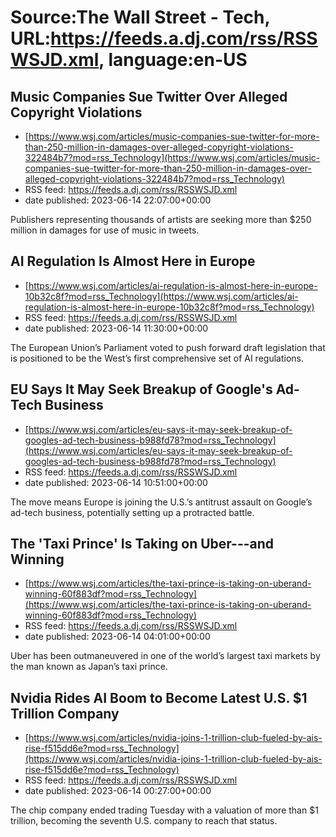 # Source:The Wall Street - Tech, URL:https://feeds.a.dj.com/rss/RSSWSJD.xml, language:en-US

## Music Companies Sue Twitter Over Alleged Copyright Violations
 - [https://www.wsj.com/articles/music-companies-sue-twitter-for-more-than-250-million-in-damages-over-alleged-copyright-violations-322484b7?mod=rss_Technology](https://www.wsj.com/articles/music-companies-sue-twitter-for-more-than-250-million-in-damages-over-alleged-copyright-violations-322484b7?mod=rss_Technology)
 - RSS feed: https://feeds.a.dj.com/rss/RSSWSJD.xml
 - date published: 2023-06-14 22:07:00+00:00

Publishers representing thousands of artists are seeking more than $250 million in damages for use of music in tweets.

## AI Regulation Is Almost Here in Europe
 - [https://www.wsj.com/articles/ai-regulation-is-almost-here-in-europe-10b32c8f?mod=rss_Technology](https://www.wsj.com/articles/ai-regulation-is-almost-here-in-europe-10b32c8f?mod=rss_Technology)
 - RSS feed: https://feeds.a.dj.com/rss/RSSWSJD.xml
 - date published: 2023-06-14 11:30:00+00:00

The European Union’s Parliament voted to push forward draft legislation that is positioned to be the West’s first comprehensive set of AI regulations.

## EU Says It May Seek Breakup of Google's Ad-Tech Business
 - [https://www.wsj.com/articles/eu-says-it-may-seek-breakup-of-googles-ad-tech-business-b988fd78?mod=rss_Technology](https://www.wsj.com/articles/eu-says-it-may-seek-breakup-of-googles-ad-tech-business-b988fd78?mod=rss_Technology)
 - RSS feed: https://feeds.a.dj.com/rss/RSSWSJD.xml
 - date published: 2023-06-14 10:51:00+00:00

The move means Europe is joining the U.S.’s antitrust assault on Google’s ad-tech business, potentially setting up a protracted battle.

## The 'Taxi Prince' Is Taking on Uber---and Winning
 - [https://www.wsj.com/articles/the-taxi-prince-is-taking-on-uberand-winning-60f883df?mod=rss_Technology](https://www.wsj.com/articles/the-taxi-prince-is-taking-on-uberand-winning-60f883df?mod=rss_Technology)
 - RSS feed: https://feeds.a.dj.com/rss/RSSWSJD.xml
 - date published: 2023-06-14 04:01:00+00:00

Uber has been outmaneuvered in one of the world’s largest taxi markets by the man known as Japan’s taxi prince.

## Nvidia Rides AI Boom to Become Latest U.S. $1 Trillion Company
 - [https://www.wsj.com/articles/nvidia-joins-1-trillion-club-fueled-by-ais-rise-f515dd6e?mod=rss_Technology](https://www.wsj.com/articles/nvidia-joins-1-trillion-club-fueled-by-ais-rise-f515dd6e?mod=rss_Technology)
 - RSS feed: https://feeds.a.dj.com/rss/RSSWSJD.xml
 - date published: 2023-06-14 00:27:00+00:00

The chip company ended trading Tuesday with a valuation of more than $1 trillion, becoming the seventh U.S. company to reach that status.

